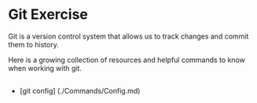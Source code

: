# Git Exercise

Git is a version control system that allows us to track changes and commit them to history.

Here is a growing collection of resources and helpful commands to know when working with git.

##

- [git config] (./Commands/Config.md)